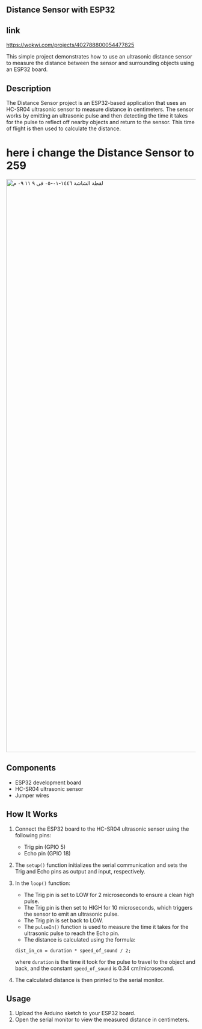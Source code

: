 ## Distance Sensor with ESP32
 ## link 

 https://wokwi.com/projects/402788800054477825

This simple project demonstrates how to use an ultrasonic distance sensor to measure the distance between the sensor and surrounding objects using an ESP32 board.

## Description

The Distance Sensor project is an ESP32-based application that uses an HC-SR04 ultrasonic sensor to measure distance in centimeters. The sensor works by emitting an ultrasonic pulse and then detecting the time it takes for the pulse to reflect off nearby objects and return to the sensor. This time of flight is then used to calculate the distance.

# here i change the Distance Sensor to 259

<img width="1521" alt="‏لقطة الشاشة ١٤٤٦-٠١-٠٥ في ٩ ١١ ٠٩ م" src="https://github.com/ijana7/Controlling-the-robot-arm/assets/173642526/5dd3b8c9-04c8-4d49-8796-8af7ddc03b25">

## Components

- ESP32 development board
- HC-SR04 ultrasonic sensor
- Jumper wires

## How It Works

1. Connect the ESP32 board to the HC-SR04 ultrasonic sensor using the following pins:
   - Trig pin (GPIO 5)
   - Echo pin (GPIO 18)

2. The `setup()` function initializes the serial communication and sets the Trig and Echo pins as output and input, respectively.

3. In the `loop()` function:
   - The Trig pin is set to LOW for 2 microseconds to ensure a clean high pulse.
   - The Trig pin is then set to HIGH for 10 microseconds, which triggers the sensor to emit an ultrasonic pulse.
   - The Trig pin is set back to LOW.
   - The `pulseIn()` function is used to measure the time it takes for the ultrasonic pulse to reach the Echo pin.
   - The distance is calculated using the formula:

   ```
   dist_in_cm = duration * speed_of_sound / 2;
   ```

   where `duration` is the time it took for the pulse to travel to the object and back, and the constant `speed_of_sound` is 0.34 cm/microsecond.

4. The calculated distance is then printed to the serial monitor.

## Usage

1. Upload the Arduino sketch to your ESP32 board.
2. Open the serial monitor to view the measured distance in centimeters.
